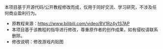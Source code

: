 本项目基于开源代码/公开教程修改而成，仅用于同好交流、学习研究，不涉及任何商业盈利行为。

   - 原教程来源：https://www.bilibili.com/video/BV1Rz4y1S7AP
   - 本项目基于该教程的指导进行修改，尊重原作者的创作成果，如有侵权请联系删除。
   - 修改说明：修改游戏内贴图
